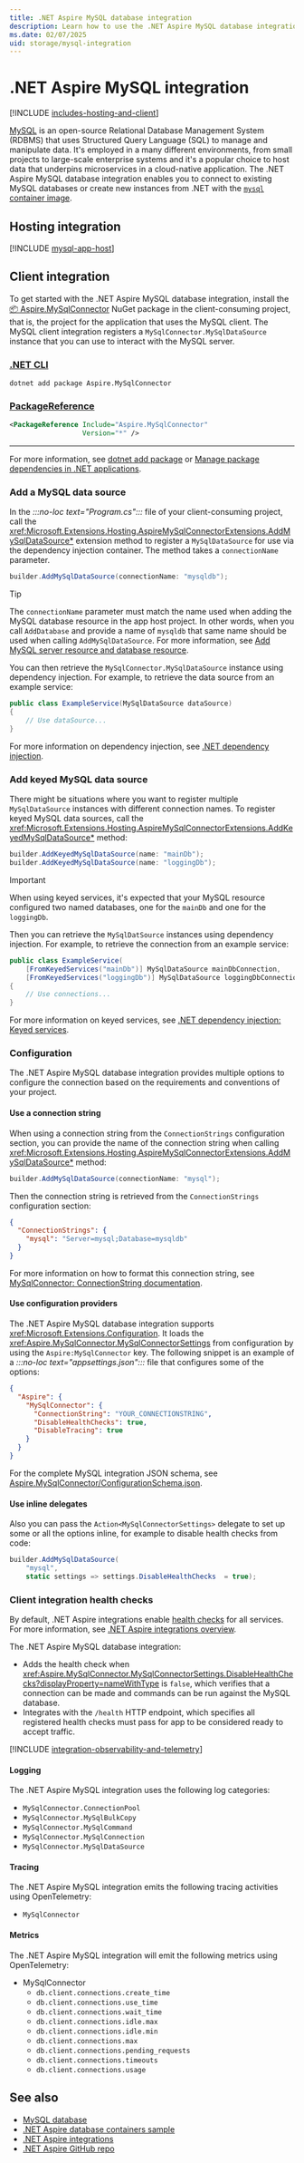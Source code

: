 ```yaml
---
title: .NET Aspire MySQL database integration
description: Learn how to use the .NET Aspire MySQL database integration, which includes both hosting and client integrations.
ms.date: 02/07/2025
uid: storage/mysql-integration
---
```


# .NET Aspire MySQL integration

[!INCLUDE [includes-hosting-and-client](../includes/includes-hosting-and-client.md)]

[MySQL](https://www.mysql.com/) is an open-source Relational Database Management System (RDBMS) that uses Structured Query Language (SQL) to manage and manipulate data. It's employed in a many different environments, from small projects to large-scale enterprise systems and it's a popular choice to host data that underpins microservices in a cloud-native application. The .NET Aspire MySQL database integration enables you to connect to existing MySQL databases or create new instances from .NET with the [`mysql` container image](https://hub.docker.com/_/mysql).

## Hosting integration

[!INCLUDE [mysql-app-host](includes/mysql-app-host.md)]

## Client integration

To get started with the .NET Aspire MySQL database integration, install the [📦 Aspire.MySqlConnector](https://www.nuget.org/packages/Aspire.MySqlConnector) NuGet package in the client-consuming project, that is, the project for the application that uses the MySQL client. The MySQL client integration registers a `MySqlConnector.MySqlDataSource` instance that you can use to interact with the MySQL server.

### [.NET CLI](#tab/dotnet-cli)

```dotnetcli
dotnet add package Aspire.MySqlConnector
```

### [PackageReference](#tab/package-reference)

```xml
<PackageReference Include="Aspire.MySqlConnector"
                  Version="*" />
```

---

For more information, see [dotnet add package](/dotnet/core/tools/dotnet-add-package) or [Manage package dependencies in .NET applications](/dotnet/core/tools/dependencies).

### Add a MySQL data source

In the _:::no-loc text="Program.cs":::_ file of your client-consuming project, call the <xref:Microsoft.Extensions.Hosting.AspireMySqlConnectorExtensions.AddMySqlDataSource*> extension method to register a `MySqlDataSource` for use via the dependency injection container. The method takes a `connectionName` parameter.

```csharp
builder.AddMySqlDataSource(connectionName: "mysqldb");
```

> [!TIP]
> The `connectionName` parameter must match the name used when adding the MySQL database resource in the app host project. In other words, when you call `AddDatabase` and provide a name of `mysqldb` that same name should be used when calling `AddMySqlDataSource`. For more information, see [Add MySQL server resource and database resource](#add-mysql-server-resource-and-database-resource).

You can then retrieve the `MySqlConnector.MySqlDataSource` instance using dependency injection. For example, to retrieve the data source from an example service:

```csharp
public class ExampleService(MySqlDataSource dataSource)
{
    // Use dataSource...
}
```

For more information on dependency injection, see [.NET dependency injection](/dotnet/core/extensions/dependency-injection).

### Add keyed MySQL data source

There might be situations where you want to register multiple `MySqlDataSource` instances with different connection names. To register keyed MySQL data sources, call the <xref:Microsoft.Extensions.Hosting.AspireMySqlConnectorExtensions.AddKeyedMySqlDataSource*> method:

```csharp
builder.AddKeyedMySqlDataSource(name: "mainDb");
builder.AddKeyedMySqlDataSource(name: "loggingDb");
```

> [!IMPORTANT]
> When using keyed services, it's expected that your MySQL resource configured two named databases, one for the `mainDb` and one for the `loggingDb`.

Then you can retrieve the `MySqlDatSource` instances using dependency injection. For example, to retrieve the connection from an example service:

```csharp
public class ExampleService(
    [FromKeyedServices("mainDb")] MySqlDataSource mainDbConnection,
    [FromKeyedServices("loggingDb")] MySqlDataSource loggingDbConnection)
{
    // Use connections...
}
```

For more information on keyed services, see [.NET dependency injection: Keyed services](/dotnet/core/extensions/dependency-injection#keyed-services).

### Configuration

The .NET Aspire MySQL database integration provides multiple options to configure the connection based on the requirements and conventions of your project.

#### Use a connection string

When using a connection string from the `ConnectionStrings` configuration section, you can provide the name of the connection string when calling <xref:Microsoft.Extensions.Hosting.AspireMySqlConnectorExtensions.AddMySqlDataSource*> method:

```csharp
builder.AddMySqlDataSource(connectionName: "mysql");
```

Then the connection string is retrieved from the `ConnectionStrings` configuration section:

```json
{
  "ConnectionStrings": {
    "mysql": "Server=mysql;Database=mysqldb"
  }
}
```

For more information on how to format this connection string, see [MySqlConnector: ConnectionString documentation](https://mysqlconnector.net/connection-options/).

#### Use configuration providers

The .NET Aspire MySQL database integration supports <xref:Microsoft.Extensions.Configuration>. It loads the <xref:Aspire.MySqlConnector.MySqlConnectorSettings> from configuration by using the `Aspire:MySqlConnector` key. The following snippet is an example of a _:::no-loc text="appsettings.json":::_ file that configures some of the options:

```json
{
  "Aspire": {
    "MySqlConnector": {
      "ConnectionString": "YOUR_CONNECTIONSTRING",
      "DisableHealthChecks": true,
      "DisableTracing": true
    }
  }
}
```

For the complete MySQL integration JSON schema, see [Aspire.MySqlConnector/ConfigurationSchema.json](https://github.com/dotnet/aspire/blob/main/src/Components/Aspire.MySqlConnector/ConfigurationSchema.json).

#### Use inline delegates

Also you can pass the `Action<MySqlConnectorSettings>` delegate to set up some or all the options inline, for example to disable health checks from code:

```csharp
builder.AddMySqlDataSource(
    "mysql",
    static settings => settings.DisableHealthChecks  = true);
```

### Client integration health checks

By default, .NET Aspire integrations enable [health checks](../fundamentals/health-checks.md) for all services. For more information, see [.NET Aspire integrations overview](../fundamentals/integrations-overview.md).

The .NET Aspire MySQL database integration:

- Adds the health check when <xref:Aspire.MySqlConnector.MySqlConnectorSettings.DisableHealthChecks?displayProperty=nameWithType> is `false`, which verifies that a connection can be made and commands can be run against the MySQL database.
- Integrates with the `/health` HTTP endpoint, which specifies all registered health checks must pass for app to be considered ready to accept traffic.

[!INCLUDE [integration-observability-and-telemetry](../includes/integration-observability-and-telemetry.md)]

#### Logging

The .NET Aspire MySQL integration uses the following log categories:

- `MySqlConnector.ConnectionPool`
- `MySqlConnector.MySqlBulkCopy`
- `MySqlConnector.MySqlCommand`
- `MySqlConnector.MySqlConnection`
- `MySqlConnector.MySqlDataSource`

#### Tracing

The .NET Aspire MySQL integration emits the following tracing activities using OpenTelemetry:

- `MySqlConnector`

#### Metrics

The .NET Aspire MySQL integration will emit the following metrics using OpenTelemetry:

- MySqlConnector
  - `db.client.connections.create_time`
  - `db.client.connections.use_time`
  - `db.client.connections.wait_time`
  - `db.client.connections.idle.max`
  - `db.client.connections.idle.min`
  - `db.client.connections.max`
  - `db.client.connections.pending_requests`
  - `db.client.connections.timeouts`
  - `db.client.connections.usage`

## See also

- [MySQL database](https://mysqlconnector.net/)
- [.NET Aspire database containers sample](/samples/dotnet/aspire-samples/aspire-database-containers/)
- [.NET Aspire integrations](../fundamentals/integrations-overview.md)
- [.NET Aspire GitHub repo](https://github.com/dotnet/aspire)
